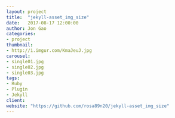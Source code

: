 ```yaml
---
layout: project
title:  "jekyll-asset_img_size"
date:   2017-08-17 12:00:00
author: Jon Gao
categories:
- project
thumbnail:
- http://i.imgur.com/KmaJeuJ.jpg
carousel:
- single01.jpg
- single02.jpg
- single03.jpg
tags:
- Ruby
- Plugin
- Jekyll
client: 
website: "https://github.com/rosa89n20/jekyll-asset_img_size"
---
```

